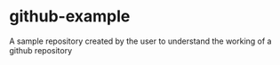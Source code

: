# github-example
A sample repository created by the user to understand the working of a github repository
